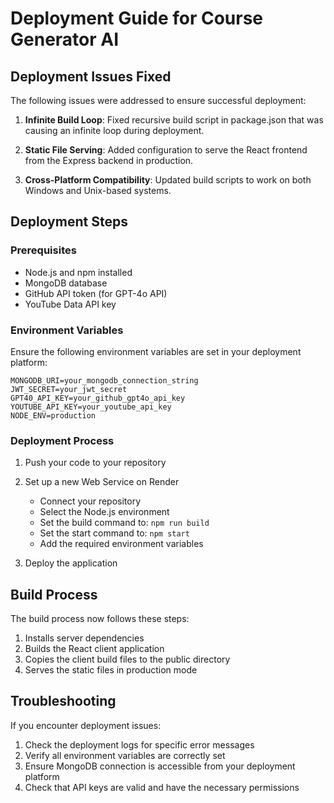 # Deployment Guide for Course Generator AI

## Deployment Issues Fixed

The following issues were addressed to ensure successful deployment:

1. **Infinite Build Loop**: Fixed recursive build script in package.json that was causing an infinite loop during deployment.

2. **Static File Serving**: Added configuration to serve the React frontend from the Express backend in production.

3. **Cross-Platform Compatibility**: Updated build scripts to work on both Windows and Unix-based systems.

## Deployment Steps

### Prerequisites

- Node.js and npm installed
- MongoDB database
- GitHub API token (for GPT-4o API)
- YouTube Data API key

### Environment Variables

Ensure the following environment variables are set in your deployment platform:

```
MONGODB_URI=your_mongodb_connection_string
JWT_SECRET=your_jwt_secret
GPT40_API_KEY=your_github_gpt4o_api_key
YOUTUBE_API_KEY=your_youtube_api_key
NODE_ENV=production
```

### Deployment Process

1. Push your code to your repository

2. Set up a new Web Service on Render
   - Connect your repository
   - Select the Node.js environment
   - Set the build command to: `npm run build`
   - Set the start command to: `npm start`
   - Add the required environment variables

3. Deploy the application

## Build Process

The build process now follows these steps:

1. Installs server dependencies
2. Builds the React client application
3. Copies the client build files to the public directory
4. Serves the static files in production mode

## Troubleshooting

If you encounter deployment issues:

1. Check the deployment logs for specific error messages
2. Verify all environment variables are correctly set
3. Ensure MongoDB connection is accessible from your deployment platform
4. Check that API keys are valid and have the necessary permissions
